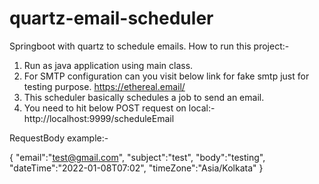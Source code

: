 # quartz-email-scheduler
Springboot with quartz to schedule emails.
How to run this project:-
1. Run as java application using main class.
2. For SMTP configuration can you visit below link for fake smtp just for testing purpose.
 https://ethereal.email/
3. This scheduler basically schedules a job to send an email.
4. You need to hit below POST request on local:-
  http://localhost:9999/scheduleEmail
  
  RequestBody example:-
  
  {
	"email":"test@gmail.com",
	"subject":"test",
	"body":"testing",
	"dateTime":"2022-01-08T07:02",
	"timeZone":"Asia/Kolkata"
}
  
